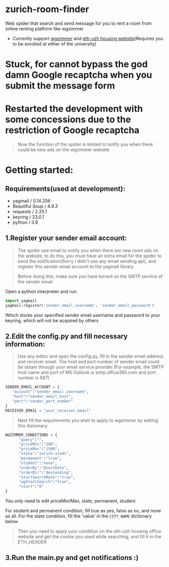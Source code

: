 # zurich-room-finder
Web spider that search and send message for you to rent a room from online renting platform like wgzimmer

- Currently support [wgzimmer](https://www.wgzimmer.ch/) and [eth-uzh housing website](https://wohnen.ethz.ch/index.php?act=searchoffer)(Requires you to be enrolled at either of the university)

# Stuck, for cannot bypass the god damn Google recaptcha when you submit the message form

# Restarted the development with some concessions due to the restriction of Google recaptcha

> Now the function of the spider is limited to notify you when there could be new ads on the wgzimmer website

# Getting started:

## Requirements(used at development):

- yagmail / 0.14.256
- Beautiful Soup / 4.9.3
- requests / 2.25.1
- keyring / 23.0.1
- python / 3.8

## 1.Register your sender email account:

> The spider use email to notify you when there are new room ads on the website, to do this, you must have an extra email for the spider to send the notification(Sorry I didn't use any email sending api), and register this sender email account to the yagmail library.

> Before doing this, make sure you have turned on the SMTP service of the sender email

Open a python interpreter and run:

```python
import yagmail
yagmail.register('sender_email_username', 'sender_email_password')

```
Which stores your specified sender email username and password to your keyring, which will not be acquired by others

## 2.Edit the config.py and fill necessary information:

> Use any editor and open the config.py, fill in the sender email address and receiver email. The host and port number of sender email could be obtain through your email service provider.(For example, the SMTP host name and port of MS Outlook is smtp.office365.com and port number is 587)

```python
SENDER_EMAIL_ACCOUNT = {
   "account":"sender_email_username",
   "host":"sender_email_host",
   "port":"sender_port_number"
}
RECEIVER_EMAIL = "your_receiver_email"
```

> Next fill the requirements you wish to apply to wgzimmer by editing this distionary:
```python
WGZIMMER_CONDITIONS = {
      "query":"",
      "priceMin":"200",
      "priceMax":"1500",
      "state":"zurich-stadt",
      "permanent":"true",
      "student":"none",
      "orderBy":"@sortDate",
      "orderDir":"descending",
      "startSearchMate":"true",
      "wgStartSearch":"true",
      "start":"0"
}
```
You only need to edit priceMin/Max, state, permanent, student.


For student and permanent condition, fill true as yes, false as no, and none as all. For the state condition, fill the 'value' in the `CITY_NAME` dictionary below

> Then you need to apply your condition on the eth-uzh housing office website and get the cookie you used while searching, and fill it in the ETH_HEADER

## 3.Run the main.py and get notifications :)
